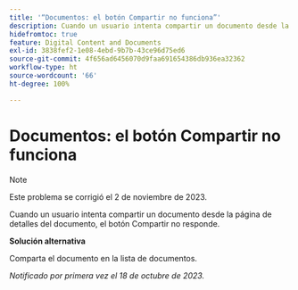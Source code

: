 ```yaml
---
title: '“Documentos: el botón Compartir no funciona”'
description: Cuando un usuario intenta compartir un documento desde la página de detalles del documento, el botón Compartir no responde.
hidefromtoc: true
feature: Digital Content and Documents
exl-id: 3838fef2-1e08-4ebd-9b7b-43ce96d75ed6
source-git-commit: 4f656ad6456070d9faa691654386db936ea32362
workflow-type: ht
source-wordcount: '66'
ht-degree: 100%

---
```


# Documentos: el botón Compartir no funciona

>[!NOTE]
>
>Este problema se corrigió el 2 de noviembre de 2023.

Cuando un usuario intenta compartir un documento desde la página de detalles del documento, el botón Compartir no responde.

**Solución alternativa**

Comparta el documento en la lista de documentos.

_Notificado por primera vez el 18 de octubre de 2023._
